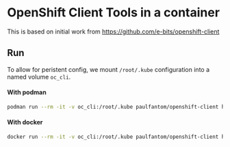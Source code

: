 # OpenShift Client Tools in a container

This is based on initial work from https://github.com/e-bits/openshift-client

## Run

To allow for peristent config, we mount `/root/.kube` configuration into a named volume `oc_cli`.

#### With podman

```sh
podman run --rm -it -v oc_cli:/root/.kube paulfantom/openshift-client help
```

#### With docker
```sh
docker run --rm -it -v oc_cli:/root/.kube paulfantom/openshift-client help
```
